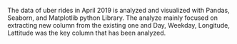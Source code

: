 The data of uber rides in April 2019 is analyzed and visualized with Pandas, Seaborn, and Matplotlib python Library. The analyze mainly focused on extracting new column from the existing one and Day, Weekday, Longitude, Lattitude was the key column that has been analyzed.
